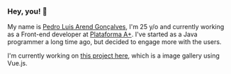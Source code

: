 ### Hey, you! 👋

<!-- My description -->
My name is [Pedro Luis Arend Gonçalves](https://bit.ly/3KjbgCh), I'm 25 y/o and currently working as a Front-end developer at [Plataforma A+](https://www.plataformaamais.com.br/). I've started as a Java programmer a long time ago, but decided to engage more with the users.

<!-- My current project link + some info about it -->
I'm currently working on [this project here](https://github.com/pedrolag), which is a image gallery using Vue.js.



<!--
**pedrolag/pedrolag** is a ✨ _special_ ✨ repository because its `README.md` (this file) appears on your GitHub profile.

Here are some ideas to get you started:

- 🔭 I’m currently working on ...
- 🌱 I’m currently learning ...
- 👯 I’m looking to collaborate on ...
- 🤔 I’m looking for help with ...
- 💬 Ask me about ...
- 📫 How to reach me: ...
- 😄 Pronouns: ...
- ⚡ Fun fact: ...
-->
